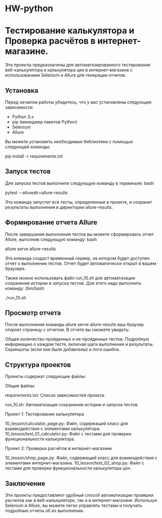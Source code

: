 # HW-python

# Тестирование калькулятора и Проверка расчётов в интернет-магазине.

Эти проекты предназначены для автоматизированного тестирования веб-калькулятора и калькулятора цен в интернет-магазине с использованием Selenium и Allure для генерации отчетов.

## Установка

Перед началом работы убедитесь, что у вас установлены следующие зависимости:

- Python 3.x
- pip (менеджер пакетов Python)
- Selenium
- Allure

Вы можете установить необходимые библиотеки с помощью следующей команды:

pip install -r requirements.txt

## Запуск тестов

Для запуска тестов выполните следующую команду в терминале:
bash

pytest --alluredir=allure-results

Эта команда запустит все тесты, определенные в проекте, и сохранит результаты выполнения в директории allure-results.

## Формирование отчета Allure

После завершения выполнения тестов вы можете сформировать отчет Allure, выполнив следующую команду: bash

allure serve allure-results

Эта команда создаст временный сервер, на котором будет доступен отчет о выполнении тестов. Отчет будет автоматически открыт в вашем браузере.

Также можно использовать файл run_10.sh для автоматизации сохранения истории и запуска тестов. Для этого надо выполнить команду: /bin/bash 

./run_10.sh

## Просмотр отчета

После выполнения команды allure serve allure-results ваш браузер откроет страницу с отчетом. В отчете вы сможете увидеть:

Общее количество пройденных и не пройденных тестов.
Подробную информацию о каждом тесте, включая шаги выполнения и результаты.
Скриншоты (если они были добавлены) и логи ошибок.


## Структура проектов

Проекты содержат следующие файлы:

Общие файлы:

requirements.txt: Список зависимостей проекта.

run_10.sh: Автоматизация сохранения истории и запуска тестов.

Проект 1: Тестирование калькулятора

10_lesson/calculator_page.py: Файл, содержащий класс для взаимодействия с элементами калькулятора.
10_lesson/test_01_calculator.py: Файл с тестами для проверки функциональности калькулятора.

Проект 2: Проверка расчётов в интернет-магазине

10_lesson/shop_page.py: Файл, содержащий класс для взаимодействия с элементами интернет-магазина.
10_lesson/test_02_shop.py: Файл с тестами для проверки функциональности калькулятора цен.

## Заключение

Эти проекты предоставляют удобный способ автоматизации проверки расчетов как в веб-калькуляторе, так и в интернет-магазине. Используя Selenium и Allure, вы можете легко управлять тестами и получать подробные отчеты об их выполнении.
